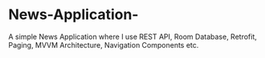 # News-Application-
A simple News Application where I use REST API, Room Database, Retrofit, Paging, MVVM Architecture, Navigation Components etc.
